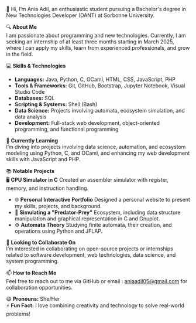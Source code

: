 👋 Hi, I’m Ania Adil, an enthusiastic student pursuing a Bachelor's degree in New Technologies Developer (DANT) at Sorbonne University.

🔍 **About Me**  
I am passionate about programming and new technologies. Currently, I am seeking an internship of at least three months starting in March 2025, where I can apply my skills, learn from experienced professionals, and grow in the field.

💻 **Skills & Technologies**  
- **Languages:** Java, Python, C, OCaml, HTML, CSS, JavaScript, PHP  
- **Tools & Frameworks:** Git, GitHub, Bootstrap, Jupyter Notebook, Visual Studio Code  
- **Databases:** SQL  
- **Scripting & Systems:** Shell (Bash)  
- **Data Science:** Projects involving automata, ecosystem simulation, and data analysis  
- **Development:** Full-stack web development, object-oriented programming, and functional programming

🌱 **Currently Learning**  
I’m diving into projects involving data science, automation, and ecosystem modeling using Python, C, and OCaml, and enhancing my web development skills with JavaScript and PHP.

📚 **Notable Projects**  
🖥️ **CPU Simulator in C**
Created an assembler simulator with register, memory, and instruction handling.
- 🌐 **Personal Interactive Portfolio**
Designed a personal website to present my skills, projects, and background. 
- 🐾 **Simulating a "Predator-Prey"** 
Ecosystem, including data structure manipulation and graphical representation in C and Gnuplot.  
- ⚙️ **Automata Theory**
Studying finite automata, their creation, and operations using Python and JFLAP.

🤝 **Looking to Collaborate On**  
I’m interested in collaborating on open-source projects or internships related to software development, web technologies, data science, and system programming.

📫 **How to Reach Me**  
Feel free to reach out to me via GitHub or email : aniaadil05@gmail.com for collaboration opportunities.

😄 **Pronouns:** She/Her  
⚡ **Fun Fact:** I love combining creativity and technology to solve real-world problems!
